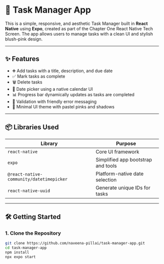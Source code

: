 # 💖 Task Manager App

This is a simple, responsive, and aesthetic Task Manager built in **React Native** using **Expo**, created as part of the Chapter One React Native Tech Screen. The app allows users to manage tasks with a clean UI and stylish blush-pink design.

---

## ✨ Features

- ➕ Add tasks with a title, description, and due date
- ✅ Mark tasks as complete
- 🗑️ Delete tasks
- 📅 Date picker using a native calendar UI
- 📊 Progress bar dynamically updates as tasks are completed
- 🩷 Validation with friendly error messaging
- 🌸 Minimal UI theme with pastel pinks and shadows

---

## 📦 Libraries Used

| Library                          | Purpose                              |
|----------------------------------|---------------------------------------|
| `react-native`                   | Core UI framework                     |
| `expo`                           | Simplified app bootstrap and tools   |
| `@react-native-community/datetimepicker` | Platform-native date selection     |
| `react-native-uuid`             | Generate unique IDs for tasks        |

---

## 🛠️ Getting Started

### 1. Clone the Repository

```bash
git clone https://github.com/naveena-pillai/task-manager-app.git
cd task-manager-app
npm install
npx expo start
